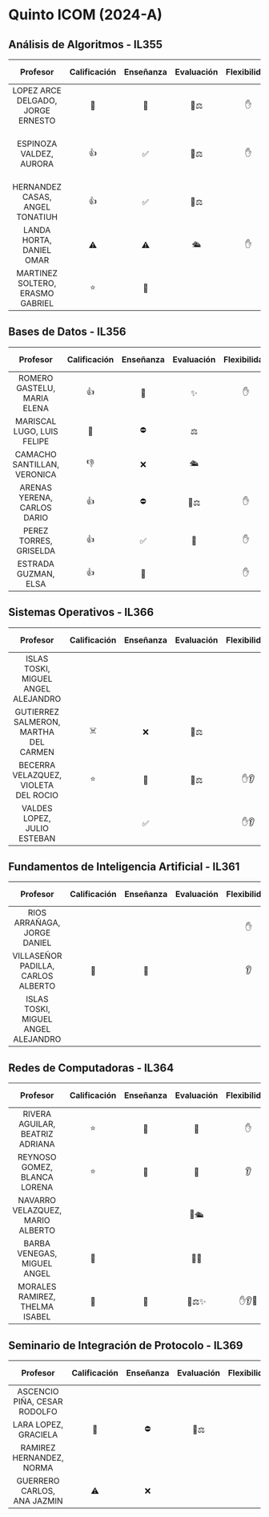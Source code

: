 # Quinto ICOM (2024-A)

## Análisis de Algoritmos - IL355

|             Profesor              | Calificación | Enseñanza | Evaluación | Flexibilidad | Personalidad | Modalidad | Asistencia | Rúbrica                         |              Otras Materias              | Reseñas                                                                                                                                                                                                                                                                                                                                                                                                                                                                                                                                                                                                                                                                                                                                                                                                                                                                                                                                                                                                                                                |
|:---------------------------------:|:------------:|:---------:|:----------:|:------------:|:------------:|:---------:|:----------:|:------------------------------- |:----------------------------------------:|:------------------------------------------------------------------------------------------------------------------------------------------------------------------------------------------------------------------------------------------------------------------------------------------------------------------------------------------------------------------------------------------------------------------------------------------------------------------------------------------------------------------------------------------------------------------------------------------------------------------------------------------------------------------------------------------------------------------------------------------------------------------------------------------------------------------------------------------------------------------------------------------------------------------------------------------------------------------------------------------------------------------------------------------------------ |
| LOPEZ ARCE DELGADO, JORGE ERNESTO |      🌟      |    🧠     |    👿⚖️    |      ✋      |      🤙      |     ✍     |            |                                 | Seminario de Arquitectura de Computadora | [1](https://www.misprofesores.com/profesores/Jorge-Erneste-Lopez-Arce-Delgado_139089) [2](https://www.facebook.com/groups/155476074566297/posts/4541495262631001/?comment_id=4541517772628750) [3](https://www.facebook.com/groups/155476074566297/posts/4085364828244049/?comment_id=4085377451576120&__cft__[0]=AZWZtMl0uZehe21yIk6TdC6dyQewVmBiBRzrP8m3-0vNT8Qrc38Wfym71GAFuu9qo1w5LIbLetFOIgoXRJwphvVzl1iWyFbJOt0mgu0x9F9Dz-ZX-AQ-MZvrDHSDMZY1VCiIuL6WNNRUlpp41FKh3KPY1fupfIGoZG6DWEkPDRVIETATPN28iS7kuc6PW6PG94Y&__tn__=R]-R)                                                                                                                                                                                                                                                                                                                                                                                                                                                                                                                     |
|      ESPINOZA VALDEZ, AURORA      |      👍      |    ✅     |    👿⚖️    |      ✋      |              |     ✍     |     📝     | 60 Exámenes (2)<br>40 Acts. (4) |                                          | [1](https://www.misprofesores.com/profesores/Aurora-Espinoza-Valdez_139763) [2](https://www.facebook.com/groups/155476074566297/posts/1685711931542696/?comment_id=1686146241499265) [3](https://www.facebook.com/groups/155476074566297/permalink/4085445741569291/) [4](https://www.facebook.com/groups/155476074566297/posts/1508712095909348/?comment_id=1508733715907186&__cft__[0]=AZX32J2COGlwb45-58gvfuCKfkPFiAqTevXm0BKZRiOzFzTnKJ8DcRS25gicQm6tTfdtmRvTaM8CSfg53yIP9XRwIiGbOSAjppISwX9MCDe7ZQEZl_7F2FIRfbatcYSzJPR0uE6xAzeMZyW1zikaF3Gg4pUNDwR8-pn3MfU4SaCmxPOH0GrbfdiGovUXGwj2VE0&__tn__=R]-R) [5](https://www.facebook.com/groups/155476074566297/posts/6887453818035122/?comment_id=6894218244025346) [6](https://www.facebook.com/groups/155476074566297/posts/6881990875248083/?comment_id=6882050778575426&__cft__[0]=AZXYD2T-SGnunNZ_ZZOP7hK_WJleL0xw5SUyax4N5snoJxkcRf-g-eAKurkA98R3AKkUxDsgczd6uXftlHtYWRwRWxkeJVpTWlEiwDt63W9HgJIuAe613s1uPGS7rIUzz6MYYNOc85i2bgsDCDotOufeuJtOedxx9ReK02W4ErinmgLQDuDx6rnu2jpDJhWElgM&__tn__=R]-R) |
|  HERNANDEZ CASAS, ANGEL TONATIUH  |      👍      |    ✅     |    👿⚖️    |              |              |     ✍     |     📝     |                                 |         Traductores de Lenguaje          | [1](https://www.misprofesores.com/profesores/Angel-Tonatiuh-Hernandez-Casas_97283) [2](https://www.facebook.com/groups/155476074566297/posts/6902869463160224/?comment_id=6906849516095552) [3](https://www.facebook.com/groups/155476074566297/posts/6887453818035122/?comment_id=6887587881355049&reply_comment_id=6891076354339535)                                                                                                                                                                                                                                                                                                                                                                                                                                                                                                                                                                                                                                                                                                                 |
|     LANDA HORTA, DANIEL OMAR      |      ⚠️      |    ⚠️     |     🛳      |      ✋      |      🤙      |     ✍     |    ⏳📝    |                                 |          Circuitos Electrónicos          | [1](https://www.misprofesores.com/profesores/Daniel-Omar-Landa-Horta_97826) [2](https://www.facebook.com/groups/155476074566297/permalink/3677614562352413/) [3](https://www.facebook.com/groups/155476074566297/permalink/6441405145973327/)                                                                                                                                                                                                                                                                                                                                                                                                                                                                                                                                                                                                                                                                                                                                                                                                          |
| MARTINEZ SOLTERO, ERASMO GABRIEL  |      ⭐      |    🧠     |            |              |    🤙 🤡     |     ✍     |            |                                 |                                          | [1](https://www.misprofesores.com/profesores/ERASMO-GABRIEL-MARTINEZ-SOLTERO_149299) [2](https://www.facebook.com/groups/155476074566297/posts/6227384367375407/?comment_id=6227742280672949&__cft__[0]=AZVeBhxtl3PAgRfE77oxEpv10r8KjwKTxj5HZK_zpLOni7iCay8EYYIYjDdCwghrKP6qCTRSMCfGHd7a176EVWunkbn0F7BicP6XYkyKvFf51CwHdfw6yq_iIFoDn-WfKiyjKAT2URCXsE2YDrZqtg_uBAwjcO2QY5tt59X7sVsq7IBs799FV61-cyYqbniQ-Kw&__tn__=R]-R) [3](https://www.facebook.com/groups/155476074566297/posts/6955867991193704/?comment_id=6955875187859651) [4](https://www.facebook.com/groups/155476074566297/posts/6181095882004256/?comment_id=6185743034872874) [5](https://www.facebook.com/groups/155476074566297/posts/6887453818035122/?comment_id=6894218244025346)                                                                                                                                                                                                                                                                                                    |

## Bases de Datos - IL356

|          Profesor           | Calificación | Enseñanza | Evaluación | Flexibilidad | Personalidad | Modalidad | Asistencia | Rúbrica                       | Otras Materias | Reseñas                                                                                                                                                                                                                                                                                                                           |
|:---------------------------:|:------------:|:---------:|:----------:|:------------:|:------------:|:---------:|:----------:|:----------------------------- |:--------------:|:--------------------------------------------------------------------------------------------------------------------------------------------------------------------------------------------------------------------------------------------------------------------------------------------------------------------------------- |
| ROMERO GASTELU, MARIA ELENA |      👍      |    🧠     |     ✨     |      ✋      |      ❤️      |    💼     |    ⌚📝    | 80 Acts.<br>20 Proyecto final |                | [1](https://www.misprofesores.com/profesores/Maria-Elena-Romero-Gastelu_153505) [2](https://www.misprofesores.com/profesores/Maria-Elena-Romero-Gastelu_153831) [3](https://www.facebook.com/groups/155476074566297/posts/3201110666669474/?comment_id=3201191826661358)                                                          |
| MARISCAL LUGO, LUIS FELIPE  |      🤔      |    ⛔     |     ⚖️     |              |     🤙🤡     |           |  ⌚⏳🔔📝  |                               |                | [1](https://www.misprofesores.com/profesores/luis-felipe-mariscal-lugo_66679) [2](https://www.misprofesores.com/profesores/Luis-Felipe-Mariscal-Lugo_160076) [3](../personales.md)                                                                                                                                                |
| CAMACHO SANTILLAN, VERONICA |      👎      |    ❌     |     🛳      |              |              |    💼     |   🛏⏳📝    |                               |                | [1](https://www.misprofesores.com/profesores/VERONICA-CAMACHO-SANTILLAN_139857) [2](https://www.misprofesores.com/profesores/Veronica-Camacho-Santillan_116958) [3](https://www.facebook.com/groups/155476074566297/permalink/1394023534044872/) [4](https://www.facebook.com/groups/155476074566297/permalink/3569779599802577/) |
| ARENAS YERENA, CARLOS DARIO |      👍      |    ⛔     |    👿⚖️    |      ✋      |      😡      |    💼     |     ⏳     |                               |                | [1](https://www.misprofesores.com/profesores/Carlos-Dario-Arenas-Yerena_139760) [2](https://www.facebook.com/groups/155476074566297/posts/2592190224228191/?comment_id=2592226447557902)                                                                                                                                          |
|   PEREZ TORRES, GRISELDA    |      👍      |    ✅     |     💯     |      ✋      |              |    💼     |    🔔📝    |                               |                | [1](https://www.misprofesores.com/profesores/GRISELDA-PEREZ-TORRES_103345) [2](https://www.facebook.com/groups/155476074566297/permalink/2213728705407680/) [3](https://www.facebook.com/groups/155476074566297/posts/6887453818035122/?comment_id=6888310877949416)                                                              |
|    ESTRADA GUZMAN, ELSA     |      👍      |    🧠     |            |      ✋      |      🎭      |    💼     |     ⌚     |                               |                | [1](https://www.misprofesores.com/profesores/Elsa-Estrada-Guzman_147558) [2](https://www.facebook.com/groups/155476074566297/permalink/3669298919850644/)                                                                                                                                                                         |

## Sistemas Operativos - IL366	

|               Profesor                | Calificación | Enseñanza | Evaluación | Flexibilidad | Personalidad | Modalidad | Asistencia | Rúbrica |   Otras Materias    | Reseñas                                                                                                                                                                                                                                                                                                                                                                                                                                                                                                                                                                                                                                                                                                                                                                                                                      |
|:-------------------------------------:|:------------:|:---------:|:----------:|:------------:|:------------:|:---------:|:----------:|:------- |:-------------------:|:---------------------------------------------------------------------------------------------------------------------------------------------------------------------------------------------------------------------------------------------------------------------------------------------------------------------------------------------------------------------------------------------------------------------------------------------------------------------------------------------------------------------------------------------------------------------------------------------------------------------------------------------------------------------------------------------------------------------------------------------------------------------------------------------------------------------------- |
|  ISLAS TOSKI, MIGUEL ANGEL ALEJANDRO  |              |           |            |              |      ✍       |    💼     |            |         |   Bases de Datos    | [1](https://www.facebook.com/groups/155476074566297/posts/6223113001135877/?comment_id=6223133944467116)                                                                                                                                                                                                                                                                                                                                                                                                                                                                                                                                                                                                                                                                                                                     |
| GUTIERREZ SALMERON, MARTHA DEL CARMEN |      ☠️      |    ❌     |    👿⚖️    |              |      😡      |    💼     |     📝     |         |                     | [1](https://www.misprofesores.com/profesores/MARTHA-DEL-CARMEN-GUTIERREZ-SALMERON_124903) [2](https://www.facebook.com/groups/155476074566297/permalink/1533796740067550/) [3](https://www.facebook.com/groups/155476074566297/permalink/1956569171123636/) [4](https://www.facebook.com/groups/155476074566297/permalink/2210695572377660/) [5](https://www.facebook.com/groups/155476074566297/permalink/880195738760990/)                                                                                                                                                                                                                                                                                                                                                                                                 |
| BECERRA VELAZQUEZ, VIOLETA DEL ROCIO  |      ⭐      |    🧠     |    👿⚖️    |     ✋👂     |              |    💼     |     📝     |         |                     | [1](https://www.misprofesores.com/profesores/Violeta-del-Rocio-Becerra-Velazquez_159549) [2](https://www.facebook.com/groups/155476074566297/posts/880227115424519/?comment_id=880227292091168) [3](https://www.facebook.com/groups/155476074566297/posts/1685887868191769/?comment_id=1686009988179557&__cft__[0]=AZUnpeODovm2xC9MQrJrkmDjHB_rNTyHZCQQ7vPBSN-2_0W1DgaCTkhch8i6avrnnPKOjK5qAvh7bDTy1zZoL6sqltMHj0d52brrC9fpVjcG0xK6mPYIzOjQGbvjPgAwC_xWp-Uif6kXUvgx8vFD8vHV&__tn__=R]-R) [4](https://www.facebook.com/groups/155476074566297/posts/6881990875248083/?comment_id=6882005465246624&__cft__[0]=AZXYD2T-SGnunNZ_ZZOP7hK_WJleL0xw5SUyax4N5snoJxkcRf-g-eAKurkA98R3AKkUxDsgczd6uXftlHtYWRwRWxkeJVpTWlEiwDt63W9HgJIuAe613s1uPGS7rIUzz6MYYNOc85i2bgsDCDotOufeuJtOedxx9ReK02W4ErinmgLQDuDx6rnu2jpDJhWElgM&__tn__=R]-R) |
|      VALDES LOPEZ, JULIO ESTEBAN      |              |    ✅     |            |     ✋👂     |      🤡      |    💼     |     📝     |         | Estructura de Datos | [1](https://www.misprofesores.com/profesores/Julio-Esteban-Valdes-Lopez_139809)                                                                                                                                                                                                                                                                                                                                                                                                                                                                                                                                                                                                                                                                                                                                              |

## Fundamentos de Inteligencia Artificial - IL361

|              Profesor               | Calificación | Enseñanza | Evaluación | Flexibilidad | Personalidad | Modalidad | Asistencia | Rúbrica |   Otras Materias    | Reseñas                                                                                                                                                                 |
|:-----------------------------------:|:------------:|:---------:|:----------:|:------------:|:------------:|:---------:|:----------:|:------- |:-------------------:|:----------------------------------------------------------------------------------------------------------------------------------------------------------------------- |
|     RIOS ARRAÑAGA, JORGE DANIEL     |              |           |            |      ✋      |              |     ✍     |            |         |                     | [1](https://www.facebook.com/groups/155476074566297/posts/6948653675248469)                                                                                             |
| VILLASEÑOR PADILLA, CARLOS ALBERTO  |      🌟      |    🧠     |            |      👂      |              |     ✍     |     📝     |         |                     | [1](https://www.misprofesores.com/profesores/Carlos-Alberto-Villasenor-Padilla_171505) [2](https://www.facebook.com/groups/155476074566297/permalink/6230673790379798/) |
| ISLAS TOSKI, MIGUEL ANGEL ALEJANDRO |              |           |            |              |              |   💻💼    |            |         | Sistemas Operativos | [1](https://www.facebook.com/groups/155476074566297/posts/6223113001135877/?comment_id=6223133944467116)                                                                |

## Redes de Computadoras - IL364

|             Profesor             | Calificación | Enseñanza | Evaluación | Flexibilidad | Personalidad | Modalidad | Asistencia | Rúbrica |        Otras Materias        | Reseñas                                                                                                                                                                                                                                                                                                                                                                                                                                                                                                                          |
|:--------------------------------:|:------------:|:---------:|:----------:|:------------:|:------------:|:---------:|:----------:|:------- |:----------------------------:|:-------------------------------------------------------------------------------------------------------------------------------------------------------------------------------------------------------------------------------------------------------------------------------------------------------------------------------------------------------------------------------------------------------------------------------------------------------------------------------------------------------------------------------- |
| RIVERA AGUILAR, BEATRIZ ADRIANA  |      ⭐      |    🧠     |     💯     |      ✋      |      ❤️      |     ✍     |     📝     |         |                              | [1](https://www.misprofesores.com/profesores/Beatriz-Adriana-Rivera-Aguilar_139758) [2](https://www.facebook.com/groups/155476074566297/posts/6887453818035122/?comment_id=6888310877949416) [3](https://www.facebook.com/groups/155476074566297/posts/6228562293924281/?comment_id=6228692983911212&__cft__[0]=AZUOhc_12mFLguUbeT0b5zpHid-QOfHNjWUFppHzGfgZiz2ZqGs7UkKQeOIF9qpMVAHJLLzTDQUlP7m7l6W5l4yS8aoIm5-2AH_yYHRjx-hhP_QA2m8t8SOk7H9qoAFHngJ5DrRcQy7xIiwY0JwQrBPCkKFedqxNJU8XEMCkOxvFAzfPjMDdjCQdSoOFUCzzyLw&__tn__=R]-R) |
|   REYNOSO GOMEZ, BLANCA LORENA   |      ⭐      |    🧠     |     💯     |      👂      |              |     ✍     |     🏝️     |         |                              | [1](https://www.misprofesores.com/profesores/Blanca-Lorena-Reynoso-Gomez_153594)                                                                                                                                                                                                                                                                                                                                                                                                                                                 |
| NAVARRO VELAZQUEZ, MARIO ALBERTO |              |           |    💯🛳     |              |              |           |   🛏️🔔📝   |         | Arquitectura de Computadoras | [1](https://www.facebook.com/groups/155476074566297/permalink/6241670102613500/)                                                                                                                                                                                                                                                                                                                                                                                                                                                 |
|   BARBA VENEGAS, MIGUEL ANGEL    |      🤔      |           |    👿👹    |              |     🤙🤡     |     ✍     |     📝     |         |                              | [1](https://www.misprofesores.com/profesores/Miguel-Angel-Barba-Venegas_147963) [2](https://www.misprofesores.com/profesores/MIGUEL-ANGEL-BARBA-VENEGAS_153709)                                                                                                                                                                                                                                                                                                                                                                  |
|  MORALES RAMIREZ, THELMA ISABEL  |      🌟      |    🧠     |   👿⚖️✨   |    ✋👂🔧    |     ❤️🤙     |     ✍     |   🛎️🔔🏝️   |         | Arquitectura de Computadoras | [1](https://www.misprofesores.com/profesores/THELMA-ISABEL-RAMIREZ-MORALES_142351) [2](../personales.md)                                                                                                                                                                                                                                                                                                                                                                                                                         |

## Seminario de Integración de Protocolo - IL369

|           Profesor           | Calificación | Enseñanza | Evaluación | Flexibilidad | Personalidad | Modalidad | Asistencia | Rúbrica | Otras Materias | Reseñas                                                                                                                                                                                                                                                    |
|:----------------------------:|:------------:|:---------:|:----------:|:------------:|:------------:|:---------:|:----------:|:------- |:--------------:|:---------------------------------------------------------------------------------------------------------------------------------------------------------------------------------------------------------------------------------------------------------- |
| ASCENCIO PIÑA, CESAR RODOLFO |              |           |            |              |              |     ✍     |     📝     |         |                | [1](https://www.misprofesores.com/profesores/Cesar-Rodolfo-Ascencio-Pina_159185)                                                                                                                                                                           |
|     LARA LOPEZ, GRACIELA     |      🤔      |    ⛔     |    👿⚖️    |              |     😡🇪🇸     |     ✍     |     📝     |         |                | [1](https://www.misprofesores.com/profesores/Graciela-Lara-Lopez_153297) [2](https://www.misprofesores.com/profesores/Graciela-Lara-Lopez_139753) [3](https://www.facebook.com/groups/155476074566297/posts/6887453818035122/?comment_id=6888310877949416) |
|   RAMIREZ HERNANDEZ, NORMA   |              |           |            |              |              |     ✍     |            |         |                |                                                                                                                                                                                                                                                            |
| GUERRERO CARLOS, ANA JAZMIN  |      ⚠       |    ❌     |            |              |     👂🥱     |           |  ⌚⏳🔔📝  |         |                | [1](https://www.misprofesores.com/profesores/Ana-Jazmin-Guerrero-Carlos_171517) [2](../personales.md)                                                                                                                                                      |
